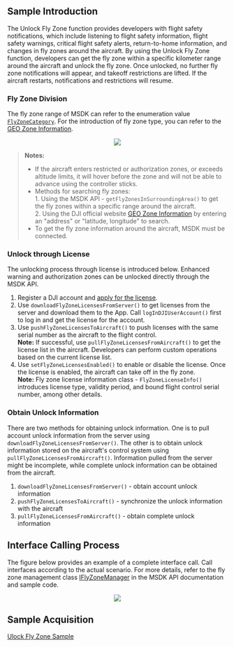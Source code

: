 ## Sample Introduction

The Unlock Fly Zone function provides developers with flight safety notifications, which include listening to flight safety information, flight safety warnings, critical flight safety alerts, return-to-home information, and changes in fly zones around the aircraft. By using the Unlock Fly Zone function, developers can get the fly zone within a specific kilometer range around the aircraft and unlock the fly zone. Once unlocked, no further fly zone notifications will appear, and takeoff restrictions are lifted. If the aircraft restarts, notifications and restrictions will resume.


### Fly Zone Division

The fly zone range of MSDK can refer to the enumeration value [`FlyZoneCategory`](). For the introduction of fly zone type, you can refer to the [GEO Zone Information](https://fly-safe.dji.com/nfz/nfz-query).

<div style="display: flex; justify-content: center;">
  <img src="https://terra-1-g.djicdn.com/71a7d383e71a4fb8887a310eb746b47f/msdk/Documentation/v5.3/flyzones_category_en.png">
</div>

> **Notes:**
>
> * If the aircraft enters restricted or authorization zones, or exceeds altitude limits, it will hover before the zone and will not be able to advance using the controller sticks.
> * Methods for searching fly zones:<br/>
    1. Using the MSDK API - `getFlyZonesInSurroundingArea()` to get the fly zones within a specific range around the aircraft.<br/>
    2. Using the DJI official website [GEO Zone Information](https://fly-safe.dji.com/nfz/nfz-query) by entering an "address" or "latitude, longitude" to search.
> * To get the fly zone information around the aircraft, MSDK must be connected.


### Unlock through License

The unlocking process through license is introduced below. Enhanced warning and authorization zones can be unlocked directly through the MSDK API.

1. Register a DJI account and [apply for the license](https://fly-safe.dji.com/unlock/unlock-request/list).
2. Use `downloadFlyZoneLicensesFromServer()` to get licenses from the server and download them to the App. Call `logInDJIUserAccount()` first to log in and get the license for the account.
3. Use `pushFlyZoneLicensesToAircraft()` to push licenses with the same serial number as the aircraft to the flight control.<br/>
  **Note:** If successful, use `pullFlyZoneLicensesFromAircraft()` to get the license list in the aircraft. Developers can perform custom operations based on the current license list.
4. Use `setFlyZoneLicensesEnabled()` to enable or disable the license. Once the license is enabled, the aircraft can take off in the fly zone.<br/>
  **Note:** Fly zone license information class - `FlyZoneLicenseInfo()` introduces license type, validity period, and bound flight control serial number, among other details.

### Obtain Unlock Information

There are two methods for obtaining unlock information. One is to pull account unlock information from the server using `downloadFlyZoneLicensesFromServer()`. The other is to obtain unlock information stored on the aircraft's control system using `pullFlyZoneLicensesFromAircraft()`. Information pulled from the server might be incomplete, while complete unlock information can be obtained from the aircraft.


1. `downloadFlyZoneLicensesFromServer()` - obtain account unlock information
2. `pushFlyZoneLicensesToAircraft()` - synchronize the unlock information with the aircraft
3. `pullFlyZoneLicensesFromAircraft()` - obtain complete unlock information

## Interface Calling Process

The figure below provides an example of a complete interface call. Call interfaces according to the actual scenario. For more details, refer to the fly zone management class [IFlyZoneManager](https://developer.dji.com/api-reference-v5/android-api/Components/IFlyZoneManager/IFlyZoneManager.html) in the MSDK API documentation and sample code.


<div style="display: flex; justify-content: center;">
<img src="https://terra-1-g.djicdn.com/71a7d383e71a4fb8887a310eb746b47f/msdk/Documentation/v5.3/flyzone-api-en(1).png" style="width:auto"/></div>

## Sample Acquisition

[Ulock Fly Zone Sample](https://github.com/dji-sdk/Mobile-SDK-Android-V5/blob/dev-sdk-alpha/SampleCode-V5/android-sdk-v5-sample/module-aircraft/src/main/java/dji/sampleV5/moduleaircraft/models/FlySafeVM.kt)

